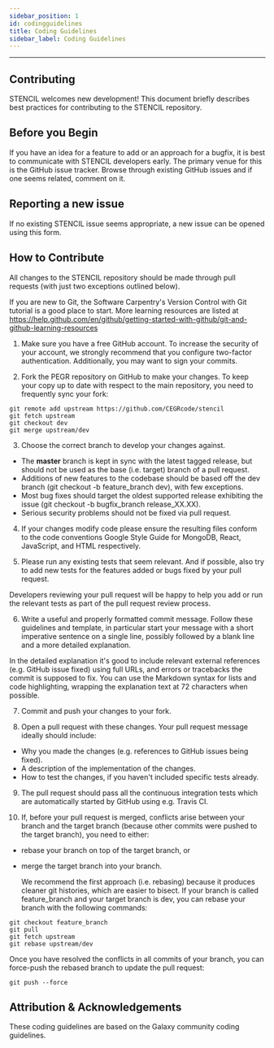 ```yaml
---
sidebar_position: 1
id: codingguidelines
title: Coding Guidelines
sidebar_label: Coding Guidelines
---
```


---

## Contributing
STENCIL welcomes new development! This document briefly describes best practices for contributing to the STENCIL repository.

## Before you Begin
If you have an idea for a feature to add or an approach for a bugfix, it is best to communicate with STENCIL developers early. The primary venue for this is the GitHub issue tracker. Browse through existing GitHub issues and if one seems related, comment on it.

## Reporting a new issue
If no existing STENCIL issue seems appropriate, a new issue can be opened using this form.

## How to Contribute
All changes to the STENCIL repository should be made through pull requests (with just two exceptions outlined below).

If you are new to Git, the Software Carpentry's Version Control with Git tutorial is a good place to start. More learning resources are listed at https://help.github.com/en/github/getting-started-with-github/git-and-github-learning-resources

1. Make sure you have a free GitHub account. To increase the security of your account, we strongly recommend that you configure two-factor authentication. Additionally, you may want to sign your commits.

2. Fork the PEGR repository on GitHub to make your changes. To keep your copy up to date with respect to the main repository, you need to frequently sync your fork:

```
git remote add upstream https://github.com/CEGRcode/stencil
git fetch upstream
git checkout dev
git merge upstream/dev
```

3. Choose the correct branch to develop your changes against.
- The **master** branch is kept in sync with the latest tagged release, but should not be used as the base (i.e. target) branch of a pull request.
- Additions of new features to the codebase should be based off the dev branch (git checkout -b feature_branch dev), with few exceptions.
- Most bug fixes should target the oldest supported release exhibiting the issue (git checkout -b bugfix_branch release_XX.XX).
- Serious security problems should not be fixed via pull request.

4. If your changes modify code please ensure the resulting files conform to the code conventions Google Style Guide for MongoDB, React, JavaScript, and HTML respectively.

5. Please run any existing tests that seem relevant. And if possible, also try to add new tests for the features added or bugs fixed by your pull request.

  Developers reviewing your pull request will be happy to help you add or run the relevant tests as part of the pull request review process.

6. Write a useful and properly formatted commit message. Follow these guidelines and template, in particular start your message with a short imperative sentence on a single line, possibly followed by a blank line and a more detailed explanation.

  In the detailed explanation it's good to include relevant external references (e.g. GitHub issue fixed) using full URLs, and errors or tracebacks the commit is supposed to fix. You can use the Markdown syntax for lists and code highlighting, wrapping the explanation text at 72 characters when possible.

7. Commit and push your changes to your fork.

8. Open a pull request with these changes. Your pull request message ideally should include:
- Why you made the changes (e.g. references to GitHub issues being fixed).
- A description of the implementation of the changes.
- How to test the changes, if you haven't included specific tests already.

9. The pull request should pass all the continuous integration tests which are automatically started by GitHub using e.g. Travis CI.

10. If, before your pull request is merged, conflicts arise between your branch and the target branch (because other commits were pushed to the target branch), you need to either:
- rebase your branch on top of the target branch, or
- merge the target branch into your branch.

  We recommend the first approach (i.e. rebasing) because it produces cleaner git histories, which are easier to bisect. If your branch is called feature_branch and your target branch is dev, you can rebase your branch with the following commands:

```
git checkout feature_branch
git pull
git fetch upstream
git rebase upstream/dev
```

  Once you have resolved the conflicts in all commits of your branch, you can force-push the rebased branch to update the pull request:

```
git push --force
```

## Attribution & Acknowledgements
These coding guidelines are based on the Galaxy community coding guidelines.

